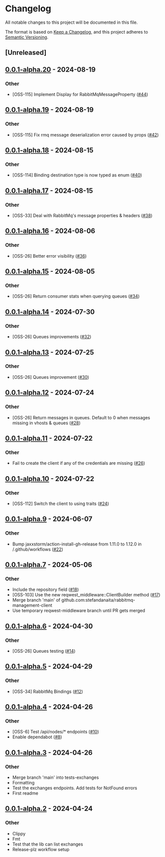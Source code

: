 # Changelog
All notable changes to this project will be documented in this file.

The format is based on [Keep a Changelog](https://keepachangelog.com/en/1.0.0/),
and this project adheres to [Semantic Versioning](https://semver.org/spec/v2.0.0.html).

## [Unreleased]

## [0.0.1-alpha.20](https://github.com/stefandanaita/rabbitmq-management-client/compare/v0.0.1-alpha.19...v0.0.1-alpha.20) - 2024-08-19

### Other
- [OSS-115] Implement Display for RabbitMqMessageProperty ([#44](https://github.com/stefandanaita/rabbitmq-management-client/pull/44))

## [0.0.1-alpha.19](https://github.com/stefandanaita/rabbitmq-management-client/compare/v0.0.1-alpha.18...v0.0.1-alpha.19) - 2024-08-19

### Other
- [OSS-115] Fix rmq message deserialization error caused by props ([#42](https://github.com/stefandanaita/rabbitmq-management-client/pull/42))

## [0.0.1-alpha.18](https://github.com/stefandanaita/rabbitmq-management-client/compare/v0.0.1-alpha.17...v0.0.1-alpha.18) - 2024-08-15

### Other
- [OSS-114] Binding destination type is now typed as enum ([#40](https://github.com/stefandanaita/rabbitmq-management-client/pull/40))

## [0.0.1-alpha.17](https://github.com/stefandanaita/rabbitmq-management-client/compare/v0.0.1-alpha.16...v0.0.1-alpha.17) - 2024-08-15

### Other
- [OSS-33] Deal with RabbitMq's message properties & headers ([#38](https://github.com/stefandanaita/rabbitmq-management-client/pull/38))

## [0.0.1-alpha.16](https://github.com/stefandanaita/rabbitmq-management-client/compare/v0.0.1-alpha.15...v0.0.1-alpha.16) - 2024-08-06

### Other
- [OSS-26] Better error visibility ([#36](https://github.com/stefandanaita/rabbitmq-management-client/pull/36))

## [0.0.1-alpha.15](https://github.com/stefandanaita/rabbitmq-management-client/compare/v0.0.1-alpha.14...v0.0.1-alpha.15) - 2024-08-05

### Other
- [OSS-26] Return consumer stats when querying queues ([#34](https://github.com/stefandanaita/rabbitmq-management-client/pull/34))

## [0.0.1-alpha.14](https://github.com/stefandanaita/rabbitmq-management-client/compare/v0.0.1-alpha.13...v0.0.1-alpha.14) - 2024-07-30

### Other
- [OSS-26] Queues improvements ([#32](https://github.com/stefandanaita/rabbitmq-management-client/pull/32))

## [0.0.1-alpha.13](https://github.com/stefandanaita/rabbitmq-management-client/compare/v0.0.1-alpha.12...v0.0.1-alpha.13) - 2024-07-25

### Other
- [OSS-26] Queues improvement ([#30](https://github.com/stefandanaita/rabbitmq-management-client/pull/30))

## [0.0.1-alpha.12](https://github.com/stefandanaita/rabbitmq-management-client/compare/v0.0.1-alpha.11...v0.0.1-alpha.12) - 2024-07-24

### Other
- [OSS-26] Return messages in queues. Default to 0 when messages missing in vhosts & queues ([#28](https://github.com/stefandanaita/rabbitmq-management-client/pull/28))

## [0.0.1-alpha.11](https://github.com/stefandanaita/rabbitmq-management-client/compare/v0.0.1-alpha.10...v0.0.1-alpha.11) - 2024-07-22

### Other
- Fail to create the client if any of the credentials are missing ([#26](https://github.com/stefandanaita/rabbitmq-management-client/pull/26))

## [0.0.1-alpha.10](https://github.com/stefandanaita/rabbitmq-management-client/compare/v0.0.1-alpha.9...v0.0.1-alpha.10) - 2024-07-22

### Other
- [OSS-112] Switch the client to using traits ([#24](https://github.com/stefandanaita/rabbitmq-management-client/pull/24))

## [0.0.1-alpha.9](https://github.com/stefandanaita/rabbitmq-management-client/compare/v0.0.1-alpha.8...v0.0.1-alpha.9) - 2024-06-07

### Other
- Bump jaxxstorm/action-install-gh-release from 1.11.0 to 1.12.0 in /.github/workflows ([#22](https://github.com/stefandanaita/rabbitmq-management-client/pull/22))

## [0.0.1-alpha.7](https://github.com/stefandanaita/rabbitmq-management-client/compare/v0.0.1-alpha.6...v0.0.1-alpha.7) - 2024-05-06

### Other
- Include the repository field ([#18](https://github.com/stefandanaita/rabbitmq-management-client/pull/18))
- [OSS-103] Use the new reqwest_middleware::ClientBuilder method ([#17](https://github.com/stefandanaita/rabbitmq-management-client/pull/17))
- Merge branch 'main' of github.com:stefandanaita/rabbitmq-management-client
- Use temporary reqwest-middleware branch until PR gets merged

## [0.0.1-alpha.6](https://github.com/stefandanaita/rabbitmq-management-client/compare/v0.0.1-alpha.5...v0.0.1-alpha.6) - 2024-04-30

### Other
- [OSS-26] Queues testing ([#14](https://github.com/stefandanaita/rabbitmq-management-client/pull/14))

## [0.0.1-alpha.5](https://github.com/stefandanaita/rabbitmq-management-client/compare/v0.0.1-alpha.4...v0.0.1-alpha.5) - 2024-04-29

### Other
- [OSS-34] RabbitMq Bindings ([#12](https://github.com/stefandanaita/rabbitmq-management-client/pull/12))

## [0.0.1-alpha.4](https://github.com/stefandanaita/rabbitmq-management-client/compare/v0.0.1-alpha.3...v0.0.1-alpha.4) - 2024-04-26

### Other
- [OSS-6] Test /api/nodes/* endpoints ([#10](https://github.com/stefandanaita/rabbitmq-management-client/pull/10))
- Enable dependabot ([#8](https://github.com/stefandanaita/rabbitmq-management-client/pull/8))

## [0.0.1-alpha.3](https://github.com/stefandanaita/rabbitmq-management-client/compare/v0.0.1-alpha.2...v0.0.1-alpha.3) - 2024-04-26

### Other
- Merge branch 'main' into tests-exchanges
- Formatting
- Test the exchanges endpoints. Add tests for NotFound errors
- First readme

## [0.0.1-alpha.2](https://github.com/stefandanaita/rabbitmq-management-client/compare/v0.0.1-alpha.1...v0.0.1-alpha.2) - 2024-04-24

### Other
- Clippy
- Fmt
- Test that the lib can list exchanges
- Release-plz workflow setup

